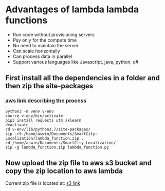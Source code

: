 # Advantages of lambda lambda functions
* Run code without provisioning servers
* Pay only for the compute time
* No need to maintain the server
* Can scale horizontally
* Can process data in parallel
* Support various languages like Javascript, java, python, c#

## First install all the dependencies in a folder and then zip the site-packages 
### [aws link describing the process](https://docs.aws.amazon.com/lambda/latest/dg/lambda-python-how-to-create-deployment-package.html#python-package-venv)

```
python3 -m venv v-env
source v-env/bin/activate
pip3 install requests utm sklearn 
deactivate
cd v-env/lib/python3.7/site-packages/
zip -r9 /home/aswin/Documents/SmartCity-Localization/lambda_function.zip .
cd /home/aswin/Documents/SmartCity-Localization/
zip -g lambda_function.zip lambda_function.py 
```

## Now upload the zip file to aws s3 bucket and copy the zip location to aws lambda
Current zip file is located at: [s3 link](https://import.s3.amazonaws.com/lambda.zip)



